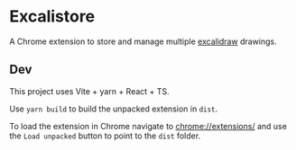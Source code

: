 # Excalistore

A Chrome extension to store and manage multiple [excalidraw](https://excalidraw.com/) drawings.

## Dev

This project uses Vite + yarn + React + TS.

Use `yarn build` to build the unpacked extension in `dist`.

To load the extension in Chrome navigate to [chrome://extensions/](chrome://extensions/) and use the `Load unpacked` button to point to the `dist` folder.
